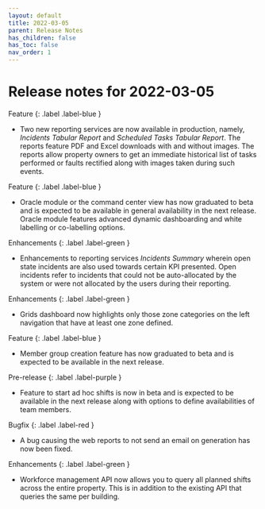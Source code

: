 ```yaml
---
layout: default
title: 2022-03-05
parent: Release Notes
has_children: false
has_toc: false
nav_order: 1
---
```


# Release notes for 2022-03-05

Feature
{: .label .label-blue }
- Two new reporting services are now available in production, namely, *Incidents Tabular Report* and *Scheduled Tasks Tabular Report*. The reports feature PDF and Excel downloads with and without images.
The reports allow property owners to get an immediate historical list of tasks performed or faults rectified along with images taken during such events.

Feature
{: .label .label-blue }
- Oracle module or the command center view has now graduated to beta and is expected to be available in general availability in the next release.
Oracle module features advanced dynamic dashboarding and white labelling or co-labelling options.

Enhancements
{: .label .label-green }
- Enhancements to reporting services *Incidents Summary* wherein open state incidents are also used towards certain KPI presented.
Open incidents refer to incidents that could not be auto-allocated by the system or were not allocated by the users during their reporting.

Enhancements
{: .label .label-green }
- Grids dashboard now highlights only those zone categories on the left navigation that have at least one zone defined.

Feature
{: .label .label-blue }
- Member group creation feature has now graduated to beta and is expected to be available in the next release.

Pre-release
{: .label .label-purple }
- Feature to start ad hoc shifts is now in beta and is expected to be available in the next release along with options to define availabilities of team members.

Bugfix
{: .label .label-red }
- A bug causing the web reports to not send an email on generation has now been fixed.

Enhancements
{: .label .label-green }
- Workforce management API now allows you to query all planned shifts across the entire property. This is in addition to the existing API that queries the same per building.
